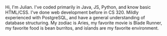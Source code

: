 Hi, I'm Julian. I've coded primarily in Java, JS, Python, and know basic HTML/CSS. I've done web development before in CS 320. Mildly experienced with PostgreSQL, and have a general understanding of database structuring. My zodiac is Aries, my favorite movie is Blade Runner, my favorite food is bean burritos, and islands are my favorite environment.

